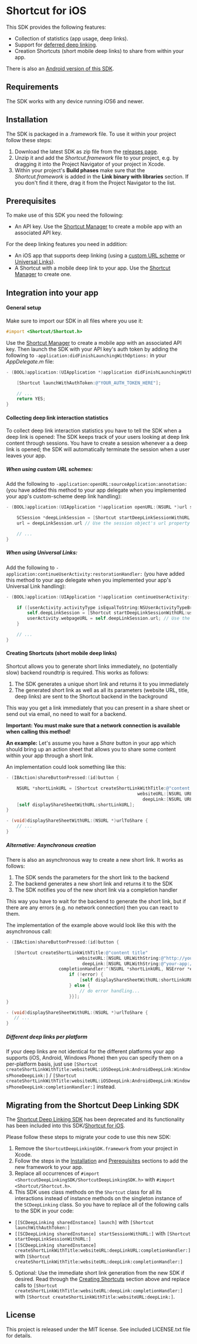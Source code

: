 # Shortcut for iOS

This SDK provides the following features:

- Collection of statistics (app usage, deep links).
- Support for [deferred deep linking](https://en.wikipedia.org/wiki/Deferred_deep_linking).
- Creation Shortcuts (short mobile deep links) to share from within your app.

There is also an [Android version of this SDK](https://github.com/shortcutmedia/shortcut-deeplink-sdk-android).

## Requirements

The SDK works with any device running iOS6 and newer.

## Installation

The SDK is packaged in a .framework file. To use it within your project follow these steps:

1. Download the latest SDK as zip file from the [releases page](https://github.com/shortcutmedia/shortcut-ios/releases).
2. Unzip it and add the *Shortcut.framework*  file to your project, e.g. by dragging it into the Project Navigator of your project in Xcode.
3. Within your project's **Build phases** make sure that the *Shortcut.framework* is added in the **Link binary with libraries** section. If you don't find it there, drag it from the Project Navigator to the list.

## Prerequisites

To make use of this SDK you need the following:

- An API key. Use the [Shortcut Manager](http://manager.shortcutmedia.com/mobile_apps) to create a mobile app with an associated API key.

For the deep linking features you need in addition:

- An iOS app that supports deep linking (using a [custom URL scheme](https://developer.apple.com/library/ios/documentation/iPhone/Conceptual/iPhoneOSProgrammingGuide/Inter-AppCommunication/Inter-AppCommunication.html#//apple_ref/doc/uid/TP40007072-CH6-SW10) or [Universal Links](https://developer.apple.com/library/ios/documentation/General/Conceptual/AppSearch/UniversalLinks.html)).
- A Shortcut with a mobile deep link to your app. Use the [Shortcut Manager](http://manager.shortcutmedia.com) to create one.

## Integration into your app

#### General setup

Make sure to import our SDK in all files where you use it:

```objective-c
#import <Shortcut/Shortcut.h>
```

Use the [Shortcut Manager](http://manager.shortcutmedia.com/mobile_apps) to create a mobile app with an associated API key. Then launch the SDK with your API key's auth token by adding the following to `-application:didFinishLaunchingWithOptions:` in your *AppDelegate.m* file:

```objective-c
- (BOOL)application:(UIApplication *)application didFinishLaunchingWithOptions:(NSDictionary *)launchOptions {

    [Shortcut launchWithAuthToken:@"YOUR_AUTH_TOKEN_HERE"];

    // ...
    return YES;
}
```

#### Collecting deep link interaction statistics

To collect deep link interaction statistics you have to tell the SDK when a deep link is opened: The SDK keeps track of your users looking at deep link content through sessions. You have to create a session whenever a a deep link is opened; the SDK will automatically terminate the session when a user leaves your app.

##### When using custom URL schemes:
Add the following to `-application:openURL:sourceApplication:annotation:` (you have added this method to your app delegate when you implemented your app's custom-scheme deep link handling):

```objective-c
- (BOOL)application:(UIApplication *)application openURL:(NSURL *)url sourceApplication:(NSString *)sourceApplication annotation:(id)annotation {

    SCSession *deepLinkSession = [Shortcut startDeepLinkSessionWithURL:url];
    url = deepLinkSession.url // Use the session object's url property for further processing

    // ...
}
```

##### When using Universal Links:
Add the following to `-application:continueUserActivity:restorationHandler:` (you have added this method to your app delegate when you implemented your app's Universal Link handling):

```objective-c
- (BOOL)application:(UIApplication *)application continueUserActivity:(NSUserActivity *)userActivity restorationHandler:(void (^)(NSArray * _Nullable))restorationHandler {

    if ([userActivity.activityType isEqualToString:NSUserActivityTypeBrowsingWeb]) {
        self.deepLinkSession = [Shortcut startDeepLinkSessionWithURL:userActivity.webpageURL];
        userActivity.webpageURL = self.deepLinkSession.url; // Use the session object's url property for further processing
    }

    // ...
}
```

#### Creating Shortcuts (short mobile deep links)

Shortcut allows you to generate short links immediately, no (potentially slow) backend roundtrip is required. This works as follows:

1. The SDK generates a unique short link and returns it to you immediately
2. The generated short link as well as all its parameters (website URL, title, deep links) are sent to the Shortcut backend in the background

This way you get a link immediately that you can present in a share sheet or send out via email, no need to wait for a backend.

**Important: You must make sure that a network connection is available when calling this method!**

**An example:** Let's assume you have a *Share* button in your app which should bring up an action sheet that allows you to share some content within your app through a short link.

An implementation could look something like this:

```objective-c
- (IBAction)shareButtonPressed:(id)button {

    NSURL *shortLinkURL = [Shortcut createShortLinkWithTitle:@"content title"
                                                  websiteURL:[NSURL URLWithString:@"http://your.site/content"]
                                                    deepLink:[NSURL URLWithString:@"your-app://your/content"]];
    [self displayShareSheetWithURL:shortLinkURL];
}

- (void)displayShareSheetWithURL:(NSURL *)urlToShare {
    // ...
}
```

##### Alternative: Asynchronous creation
There is also an asynchronous way to create a new short link. It works as follows:

1. The SDK sends the parameters for the short link to the backend
2. The backend generates a new short link and returns it to the SDK
3. The SDK notifies you of the new short link via a completion handler

This way you have to wait for the backend to generate the short link, but if there are any errors (e.g. no network connection) then you can react to them.

The implementation of the example above would look like this with the asynchronous call:

 ```objective-c
 - (IBAction)shareButtonPressed:(id)button {

    [Shortcut createShortLinkWithTitle:@"content title"
                            websiteURL:[NSURL URLWithString:@"http://your.site/content"]
                              deepLink:[NSURL URLWithString:@"your-app://your/content"]
                     completionHandler:^(NSURL *shortLinkURL, NSError *error) {
                         if (!error) {
                             [self displayShareSheetWithURL:shortLinkURL];
                         } else {
                             // do error handling...
                         }}];
}

- (void)displayShareSheetWithURL:(NSURL *)urlToShare {
    // ...
}
```

##### Different deep links per platform
If your deep links are not identical for the different platforms your app supports (iOS, Android, Windows Phone) then you can specify them on a per-platform basis, just use `[Shortcut createShortLinkWithTitle:websiteURL:iOSDeepLink:AndroidDeepLink:WindowsPhoneDeepLink:]` / `[Shortcut createShortLinkWithTitle:websiteURL:iOSDeepLink:AndroidDeepLink:WindowsPhoneDeepLink:completionHandler:]` instead.

## Migrating from the Shortcut Deep Linking SDK

The [Shortcut Deep Linking SDK](https://github.com/shortcutmedia/shortcut-deeplink-sdk-ios) has been deprecated and its functionality has been included into this SDK/[Shortcut for iOS](https://github.com/shortcutmedia/shortcut-ios).

Please follow these steps to migrate your code to use this new SDK:

1. Remove the `ShortcutDeepLinkingSDK.framework` from your project in Xcode.
2. Follow the steps in the [Installation](#installation) and [Prerequisites](#prerequisites) sections to add the new framework to your app.
3. Replace all occurrences of `#import <ShortcutDeepLinkingSDK/ShortcutDeepLinkingSDK.h>` with `#import <Shortcut/Shortcut.h>`.
4. This SDK uses class methods on the `Shortcut` class for all its interactions instead of instance methods on the singleton instance of the `SCDeepLinking` class. So you have to replace all of the following calls to the SDK in your code:
  * `[[SCDeepLinking sharedInstance] launch]` with `[Shortcut launchWithAuthToken:]`
  * `[[SCDeepLinking sharedInstance] startSessionWithURL:]` with `[Shortcut startDeepLinkSessionWithURL:]`
  * `[[SCDeepLinking sharedInstance] createShortLinkWithTitle:websiteURL:deepLinkURL:completionHandler:]` with `[Shortcut createShortLinkWithTitle:websiteURL:deepLink:completionHandler:]`
5. Optional: Use the immediate short link generation from the new SDK if desired. Read through the [Creating Shortcuts](#creating-shortcuts-short-mobile-deep-links) section above and replace calls to `[Shortcut createShortLinkWithTitle:websiteURL:deepLink:completionHandler:]` with `[Shortcut createShortLinkWithTitle:websiteURL:deepLink:]`.

## License
This project is released under the MIT license. See included LICENSE.txt file for details.
